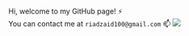 Hi, welcome to my GitHub page! ⚡<br>
You can contact me at `riadzaid100@gmail.com` 📫
![](https://komarev.com/ghpvc/?username=RiadZX)<br/> 
